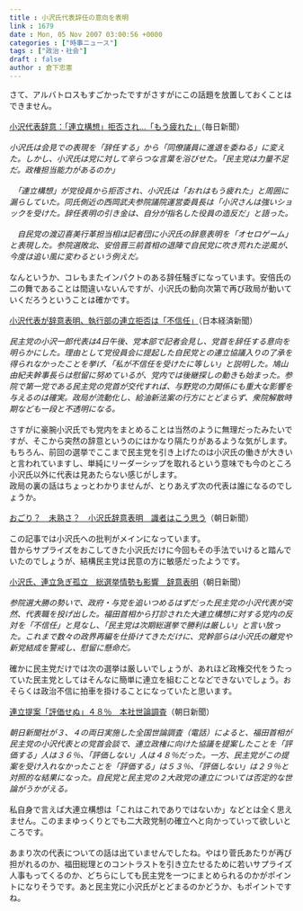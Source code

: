 ```yaml
---
title : 小沢氏代表辞任の意向を表明
link : 1679
date : Mon, 05 Nov 2007 03:00:56 +0000
categories : ["時事ニュース"]
tags : ["政治・社会"]
draft : false
author : 倉下忠憲
---
```


さて、アルバトロスもすごかったですがさすがにこの話題を放置しておくことはできません。<BR><BR><A HREF="http://mainichi.jp/select/seiji/news/20071105k0000m010096000c.html" TARGET="_blank">小沢代表辞意：「連立構想」拒否され…「もう疲れた」</A>（毎日新聞）<BR><BR><I>小沢氏は会見での表現を「辞任する」から「同僚議員に進退を委ねる」に変えた。しかし、小沢氏は党に対して辛らつな言葉を浴びせた。「民主党は力量不足だ。政権担当能力があるのか」<BR><BR>　「連立構想」が党役員から拒否され、小沢氏は「おれはもう疲れた」と周囲に漏らしていた。同氏側近の西岡武夫参院議院運営委員長は「小沢さんは強いショックを受けた。辞任表明の引き金は、自分が指名した役員の造反だ」と語った。<BR><BR>　自民党の渡辺喜美行革担当相は記者団に小沢氏の辞意表明を「オセロゲーム」と表現した。参院選敗北、安倍晋三前首相の退陣で自民党に吹き荒れた逆風が、今度は追い風に変わるという例えだ。</I><BR><BR>なんというか、コレもまたインパクトのある辞任騒ぎになっています。安倍氏の二の舞であることは間違いないんですが、小沢氏の動向次第で再び政局が動いていくだろうということは確かです。<BR><BR><A HREF="http://www.nikkei.co.jp/news/seiji/20071105AT3S0400V04112007.html" TARGET="_blank">小沢代表が辞意表明、執行部の連立拒否は「不信任」</A>（日本経済新聞）<BR><BR><I>民主党の小沢一郎代表は4日午後、党本部で記者会見し、党首を辞任する意向を明らかにした。理由として党役員会に提起した自民党との連立協議入りの了承を得られなかったことを挙げ、「私が不信任を受けたに等しい」と説明した。鳩山由紀夫幹事長らは慰留に努めているが、党内では後継探しの動きも始まった。参院で第一党である民主党の党首が交代すれば、与野党の力関係にも重大な影響を与えるのは確実。政局が流動化し、給油新法案の行方にとどまらず、衆院解散時期なども一段と不透明になる。</I><BR><BR>さすがに豪腕小沢氏でも党内をまとめることは当然のように無理だったみたいですが、そこから突然の辞意というのにはかなり隔たりがあるような気がします。<BR>もちろん、前回の選挙でここまで民主党を引き上げたのは小沢氏の働きが大きいと言われていますし、単純にリーダーシップを取れるという意味でも今のところ小沢氏以外に代表は見あたらない感じがします。<BR>政局の裏の話はちょっとわかりませんが、とりあえず次の代表は誰になるのでしょうか。<BR><BR><A HREF="http://www.asahi.com/politics/update/1105/TKY200711050001.html" TARGET="_blank">おごり？　未熟さ？　小沢氏辞意表明　識者はこう思う</A>（朝日新聞）<BR><BR>この記事では小沢氏への批判がメインになっています。<BR>昔からサプライズをおこしてきた小沢氏だけに今回もその手法でいけると踏んでいたのでしょうが、結構民主党は民意の方に敏感だったようです。<BR><BR><A HREF="http://www.asahi.com/politics/update/1105/TKY200711050002.html" TARGET="_blank">小沢氏、連立急ぎ孤立　総選挙情勢も影響　辞意表明</A>（朝日新聞）<BR><BR><I>参院選大勝の勢いで、政府・与党を追いつめるはずだった民主党の小沢代表が突然、代表職を投げ出した。福田首相から打診された大連立構想に対する党内の反対を「不信任」と見なし、「民主党は次期総選挙で勝利は厳しい」と言い放った。これまで数々の政界再編を仕掛けてきただけに、党幹部らは小沢氏の離党や新党結成を警戒し、慰留に懸命だ。 </I><BR><BR>確かに民主党だけでは次の選挙は厳しいでしょうが、あれほど政権交代をうたっていた民主党としてはそんなに簡単に連立を組むことなどできないでしょう。おそらくは政治不信に拍車を掛けることになっていたと思います。<BR><BR><A HREF="http://www.asahi.com/politics/update/1105/TKY200711040129.html" TARGET="_blank">連立提案「評価せぬ」４８％　本社世論調査</A>（朝日新聞）<BR><BR><I>朝日新聞社が３、４の両日実施した全国世論調査（電話）によると、福田首相が民主党の小沢代表との党首会談で、連立政権に向けた協議を提案したことを「評価する」人は３６％、「評価しない」人は４８％だった。一方、民主党がこの提案を受け入れなかったことを「評価する」は５３％、「評価しない」は２９％と対照的な結果になった。自民党と民主党の２大政党の連立については否定的な世論がうかがえる。</I><BR><BR>私自身で言えば大連立構想は「これはこれでありではないか」などとは全く思えません。このままゆっくりとでも二大政党制の確立へと向かっていって欲しいところです。<BR><BR>あまり次の代表についての話は出ていませんでしたね。やはり菅氏あたりが再び担がれるのか、福田総理とのコントラストを引き立たせるために若いサプライズ人事もってくるのか、どちらにしても民主党を一つにまとめられるのかがポイントになりそうです。あと民主党に小沢氏がとどまるのかどうか、もポイントですね。<BR><br><br>

